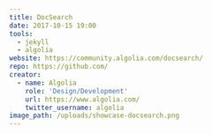```yaml
---
title: DocSearch
date: 2017-10-15 19:00
tools:
  - jekyll
  - algolia
website: https://community.algolia.com/docsearch/
repo: https://github.com/
creator:
  - name: Algolia
    role: 'Design/Development'
    url: https://www.algolia.com/
    twitter_username: algolia
image_path: /uploads/showcase-docsearch.png
---
```

